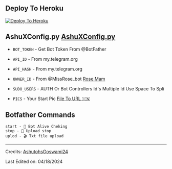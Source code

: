 


## Deploy To Heroku

[![Deploy To Heroku](https://www.herokucdn.com/deploy/button.svg)](https://heroku.com/deploy?template=https://github.com/xiamnooxplzdon/txtlch)

## AshuXConfig.py [AshuXConfig.py](https://github.com/animexboy/TxTLchBot/blob/main/modules/AshuXConfig.py)

* `BOT_TOKEN`  - Get Bot Token From @BotFather

* `API_ID` - From my.telegram.org 

* `API_HASH` - From my.telegram.org

* `OWNER_ID` - From @MissRose_bot [Rose Mam](https://t.me/MissRose_bot)

* `SUDO_USERS` - AUTH Or Bot Controllers Id's Multiple Id Use Space To Spli
  
* `PICS` - Your Start Pic [File To URL 🇮🇳](https://t.me/FileToUrlX_Bot)


## Botfather Commands
```
start - 🦋 Bot Alive Cheking
stop - 🛑 Upload stop
uplod - 🎬 Txt file upload
```


 
-----
Credits: [AshutohsGoswami24](https://github.com/AshutoshGoswami24)

Last Edited on: 04/18/2024

